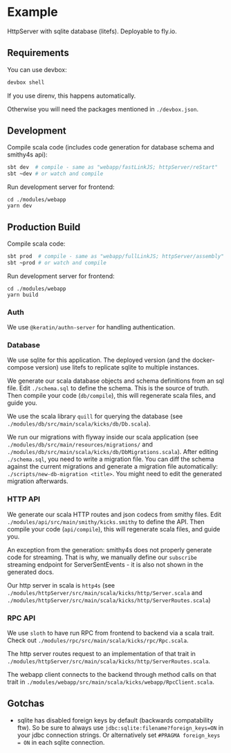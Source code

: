 # Example

HttpServer with sqlite database (litefs). Deployable to fly.io.

## Requirements

You can use devbox:
```sh
devbox shell
```

If you use direnv, this happens automatically.

Otherwise you will need the packages mentioned in `./devbox.json`.

## Development

Compile scala code (includes code generation for database schema and smithy4s api):
```sh
sbt dev  # compile - same as "webapp/fastLinkJS; httpServer/reStart"
sbt ~dev # or watch and compile
```

Run development server for frontend:
```
cd ./modules/webapp
yarn dev
```

## Production Build

Compile scala code:
```sh
sbt prod  # compile - same as "webapp/fullLinkJS; httpServer/assembly"
sbt ~prod # or watch and compile
```

Run development server for frontend:
```
cd ./modules/webapp
yarn build
```

### Auth

We use `@keratin/authn-server` for handling authentication.

### Database

We use sqlite for this application.
The deployed version (and the docker-compose version) use litefs to replicate sqlite to multiple instances.

We generate our scala database objects and schema definitions from an sql file.
Edit `./schema.sql` to define the schema. This is the source of truth.
Then compile your code (`db/compile`), this will regenerate scala files, and guide you.

We use the scala library `quill` for querying the database (see `./modules/db/src/main/scala/kicks/db/Db.scala`).

We run our migrations with flyway inside our scala application (see `./modules/db/src/main/resources/migrations/` and `./modules/db/src/main/scala/kicks/db/DbMigrations.scala`).
After editing `./schema.sql`, you need to write a migration file. You can diff the schema against the current migrations and generate a migration file automatically: `./scripts/new-db-migration <title>`. You might need to edit the generated migration afterwards.

### HTTP API

We generate our scala HTTP routes and json codecs from smithy files.
Edit `./modules/api/src/main/smithy/kicks.smithy` to define the API.
Then compile your code (`api/compile`), this will regenerate scala files, and guide you.

An exception from the generation: smithy4s does not properly generate code for streaming.
That is why, we manually define our `subscribe` streaming endpoint for ServerSentEvents - it is also not shown in the generated docs.

Our http server in scala is `http4s` (see `./modules/httpServer/src/main/scala/kicks/http/Server.scala` and `./modules/httpServer/src/main/scala/kicks/http/ServerRoutes.scala`)

### RPC API

We use `sloth` to have run RPC from frontend to backend via a scala trait. Check out `./modules/rpc/src/main/scala/kicks/rpc/Rpc.scala`.

The http server routes request to an implementation of that trait in `./modules/httpServer/src/main/scala/kicks/http/ServerRoutes.scala`.

The webapp client connects to the backend through method calls on that trait in `./modules/webapp/src/main/scala/kicks/webapp/RpcClient.scala`.

## Gotchas

- sqlite has disabled foreign keys by default (backwards compatability ftw). So be sure to always use `jdbc:sqlite:filename?foreign_keys=ON` in your jdbc connection strings. Or alternatively set `#PRAGMA foreign_keys = ON` in each sqlite connection.
